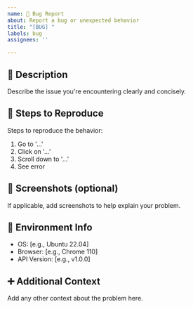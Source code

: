 ```yaml
---
name: 🐛 Bug Report
about: Report a bug or unexpected behavior
title: "[BUG] "
labels: bug
assignees: ''

---
```


## 🐞 Description

Describe the issue you're encountering clearly and concisely.

## 🔁 Steps to Reproduce

Steps to reproduce the behavior:
1. Go to '...'
2. Click on '...'
3. Scroll down to '...'
4. See error

## 📸 Screenshots (optional)

If applicable, add screenshots to help explain your problem.

## 🧪 Environment Info

- OS: [e.g., Ubuntu 22.04]
- Browser: [e.g., Chrome 110]
- API Version: [e.g., v1.0.0]

## ➕ Additional Context

Add any other context about the problem here.
